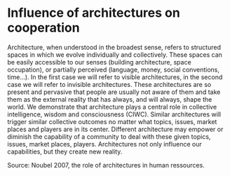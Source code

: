 # Influence of architectures on cooperation

Architecture, when understood in the broadest sense, refers to structured spaces in which we evolve individually and collectively. These spaces can be easily accessible to our senses (building architecture, space occupation), or partially perceived (language, money, social conventions, time...). In the first case we will refer to visible architectures, in the second case we will refer to invisible architectures.
These architectures are so present and pervasive that people are usually not aware of them and take them as the external reality that has always, and will always, shape the world.
We demonstrate that architecture plays a central role in collective intelligence, wisdom and consciousness (CIWC). Similar architectures will trigger similar collective outcomes no matter what topics, issues, market places and players are in its center. Different architecture may empower or diminish the capability of a community to deal with these given topics, issues, market places, players. Architectures not only influence our capabilities, but they create new reality.

Source: 
Noubel 2007, the role of architectures in human ressources.